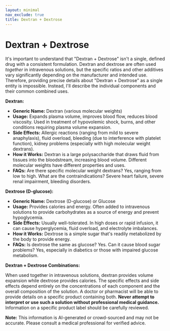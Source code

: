 ```yaml
---
layout: minimal
nav_exclude: true
title: Dextran + Dextrose
---
```


# Dextran + Dextrose

It's important to understand that "Dextran + Dextrose" isn't a single, defined drug with a consistent formulation.  Dextran and dextrose are often used *together* in intravenous solutions, but the specific ratios and other additives vary significantly depending on the manufacturer and intended use.  Therefore, providing precise details about "Dextran + Dextrose" as a single entity is impossible.  Instead, I'll describe the individual components and their common combined uses.

**Dextran:**

* **Generic Name:**  Dextran (various molecular weights)
* **Usage:**  Expands plasma volume, improves blood flow, reduces blood viscosity. Used in treatment of hypovolemic shock, burns, and other conditions requiring plasma volume expansion.
* **Side Effects:**  Allergic reactions (ranging from mild to severe anaphylaxis), fluid overload, bleeding (due to interference with platelet function), kidney problems (especially with high molecular weight dextrans).
* **How it Works:**  Dextran is a large polysaccharide that draws fluid from tissues into the bloodstream, increasing blood volume.  Different molecular weights have different properties and uses.
* **FAQs:**  Are there specific molecular weight dextrans? Yes, ranging from low to high. What are the contraindications?  Severe heart failure, severe renal impairment, bleeding disorders.

**Dextrose (D-glucose):**

* **Generic Name:** Dextrose (D-glucose) or Glucose
* **Usage:**  Provides calories and energy.  Often added to intravenous solutions to provide carbohydrates as a source of energy and prevent hypoglycemia.
* **Side Effects:**  Usually well-tolerated.  In high doses or rapid infusion, it can cause hyperglycemia, fluid overload, and electrolyte imbalances.
* **How it Works:**  Dextrose is a simple sugar that's readily metabolized by the body to provide energy.
* **FAQs:**  Is dextrose the same as glucose? Yes.  Can it cause blood sugar problems?  Yes, especially in diabetics or those with impaired glucose metabolism.


**Dextran + Dextrose Combinations:**

When used together in intravenous solutions, dextran provides volume expansion while dextrose provides calories. The specific effects and side effects depend entirely on the concentrations of each component and the overall composition of the solution.  A doctor or pharmacist will be able to provide details on a specific product containing both.  **Never attempt to interpret or use such a solution without professional medical guidance.**  Information on a specific product label should be carefully reviewed.


**Note:** This information is AI-generated or crowd-sourced and may not be accurate. Please consult a medical professional for verified advice.